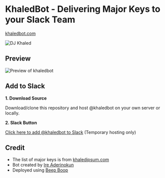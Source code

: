 # KhaledBot - Delivering Major Keys to your Slack Team

[khaledbot.com](http://khaledbot.com)

![DJ Khaled](http://khaledbot.com/img/khaled.jpg)


## Preview

![Preview of khaledbot](http://khaledbot.com/img/khaledbotdemo.gif)


## Add to Slack

**1. Download Source**

Download/clone this repository and host @khaledbot on your own server or locally.


**2. Slack Button**

[Click here to add @khaledbot to Slack](https://beepboophq.com/bots/8a54caf3d109400fa8581744e7d96e9d) (Temporary hosting only)


## Credit

- The list of major keys is from [khaledipsum.com](http://khaledipsum.com)
- Bot created by [Ire Aderinokun](http://twitter.com/ireaderinokun)
- Deployed using [Beep Boop](https://beepboophq.com/)


